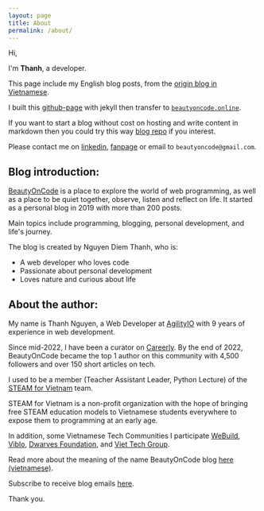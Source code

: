 ```yaml
---
layout: page
title: About
permalink: /about/
---
```


Hi, 

I'm **Thanh**, a developer. 

This page include my English blog posts, from the [origin blog in Vietnamese](https://beautyoncode.com/).

I built this [github-page](https://pages.github.com/) with jekyll then transfer to [`beautyoncode.online`](https://www.beautyoncode.online/). 

If you want to start a blog without cost on hosting and write content in markdown then you could try this way [blog repo](https://github.com/GraphicDThanh/GraphicDThanh.github.io) if you interest.

Please contact me on [linkedin](https://www.linkedin.com/in/graphicdthanh/), [fanpage](https://www.facebook.com/beautyoncode) or email to `beautyoncode@gmail.com`.

Blog introduction:
---

[BeautyOnCode](beautyoncode.online) is a place to explore the world of web programming, as well as a place to be quiet together, observe, listen and reflect on life. It started as a personal blog in 2019 with more than 200 posts.

Main topics include programming, blogging, personal development, and life's journey.

The blog is created by Nguyen Diem Thanh, who is:

- A web developer who loves code
- Passionate about personal development
- Loves nature and curious about life

## About the author:
My name is Thanh Nguyen, a Web Developer at [AgilityIO](https://www.agilityio.com/) with 9 years of experience in web development.

Since mid-2022, I have been a curator on [Careerly](https://careerly.vn/profiles/1140). By the end of 2022, BeautyOnCode became the top 1 author on this community with 4,500 followers and over 150 short articles on tech.

I used to be a member (Teacher Assistant Leader, Python Lecture) of the [STEAM for Vietnam](https://steamforvietnam.org/) team.

STEAM for Vietnam is a non-profit organization with the hope of bringing free STEAM education models to Vietnamese students everywhere to expose them to programming at an early age.

In addition, some Vietnamese Tech Communities I participate [WeBuild](https://www.webuild.community/), [Viblo](https://viblo.asia/u/BeautyOnCode), [Dwarves Foundation](https://dwarves.foundation/), and [Viet Tech Group](https://www.viettech.group/).

Read more about the meaning of the name BeautyOnCode blog [here (vietnamese)](https://beautyoncode.com/gioi-thieu/).

Subscribe to receive blog emails [here](https://bit.ly/3un9YiW).

Thank you.